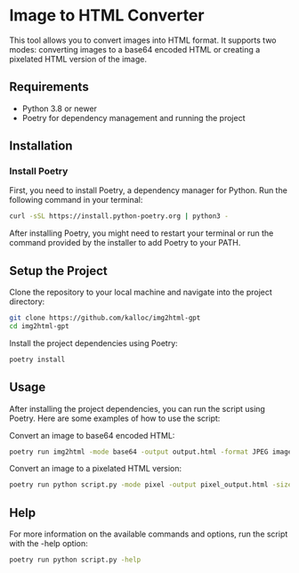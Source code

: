 # Image to HTML Converter

This tool allows you to convert images into HTML format. It supports two modes: converting images to a base64 encoded HTML or creating a pixelated HTML version of the image.

## Requirements

- Python 3.8 or newer
- Poetry for dependency management and running the project

## Installation

### Install Poetry

First, you need to install Poetry, a dependency manager for Python. Run the following command in your terminal:

```bash
curl -sSL https://install.python-poetry.org | python3 -
```

After installing Poetry, you might need to restart your terminal or run the command provided by the installer to add Poetry to your PATH.

## Setup the Project

Clone the repository to your local machine and navigate into the project directory:

```bash
git clone https://github.com/kalloc/img2html-gpt
cd img2html-gpt
```

Install the project dependencies using Poetry:

```bash
poetry install
```

## Usage
After installing the project dependencies, you can run the script using Poetry. Here are some examples of how to use the script:

Convert an image to base64 encoded HTML:
```bash
poetry run img2html -mode base64 -output output.html -format JPEG image.jpg
```

Convert an image to a pixelated HTML version:
```bash
poetry run python script.py -mode pixel -output pixel_output.html -size 10 image.jpg
```


## Help
For more information on the available commands and options, run the script with the -help option:

```bash
poetry run python script.py -help
```

